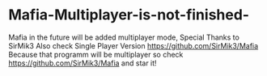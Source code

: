 # Mafia-Multiplayer-is-not-finished-
Mafia in the future will be added multiplayer mode, Special Thanks to SirMik3
Also check Single Player Version https://github.com/SirMik3/Mafia 
Because that programm will be multiplayer so check https://github.com/SirMik3/Mafia and star it!
